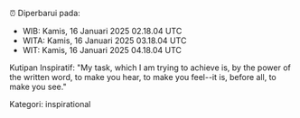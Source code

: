 ⏰ Diperbarui pada:
- WIB: Kamis, 16 Januari 2025 02.18.04 UTC
- WITA: Kamis, 16 Januari 2025 03.18.04 UTC
- WIT: Kamis, 16 Januari 2025 04.18.04 UTC

Kutipan Inspiratif:
"My task, which I am trying to achieve is, by the power of the written word, to make you hear, to make you feel--it is, before all, to make you see."


Kategori: inspirational

